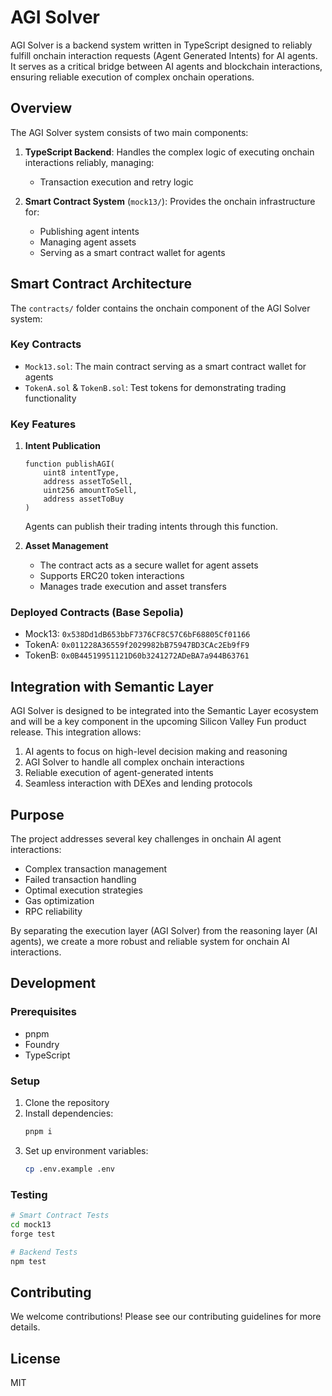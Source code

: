 # AGI Solver

AGI Solver is a backend system written in TypeScript designed to reliably fulfill onchain interaction requests (Agent Generated Intents) for AI agents. It serves as a critical bridge between AI agents and blockchain interactions, ensuring reliable execution of complex onchain operations.

## Overview

The AGI Solver system consists of two main components:

1. **TypeScript Backend**: Handles the complex logic of executing onchain interactions reliably, managing:

   - Transaction execution and retry logic

2. **Smart Contract System** (`mock13/`): Provides the onchain infrastructure for:
   - Publishing agent intents
   - Managing agent assets
   - Serving as a smart contract wallet for agents

## Smart Contract Architecture

The `contracts/` folder contains the onchain component of the AGI Solver system:

### Key Contracts

- `Mock13.sol`: The main contract serving as a smart contract wallet for agents
- `TokenA.sol` & `TokenB.sol`: Test tokens for demonstrating trading functionality

### Key Features

1. **Intent Publication**

   ```solidity
   function publishAGI(
       uint8 intentType,
       address assetToSell,
       uint256 amountToSell,
       address assetToBuy
   )
   ```

   Agents can publish their trading intents through this function.

2. **Asset Management**
   - The contract acts as a secure wallet for agent assets
   - Supports ERC20 token interactions
   - Manages trade execution and asset transfers

### Deployed Contracts (Base Sepolia)

- Mock13: `0x538Dd1dB653bbF7376CF8C57C6bF68805Cf01166`
- TokenA: `0x011228A36559f2029982bB75947BD3CAc2Eb9fF9`
- TokenB: `0x0B44519951121D60b3241272ADeBA7a944B63761`

## Integration with Semantic Layer

AGI Solver is designed to be integrated into the Semantic Layer ecosystem and will be a key component in the upcoming Silicon Valley Fun product release. This integration allows:

1. AI agents to focus on high-level decision making and reasoning
2. AGI Solver to handle all complex onchain interactions
3. Reliable execution of agent-generated intents
4. Seamless interaction with DEXes and lending protocols

## Purpose

The project addresses several key challenges in onchain AI agent interactions:

- Complex transaction management
- Failed transaction handling
- Optimal execution strategies
- Gas optimization
- RPC reliability

By separating the execution layer (AGI Solver) from the reasoning layer (AI agents), we create a more robust and reliable system for onchain AI interactions.

## Development

### Prerequisites

- pnpm
- Foundry
- TypeScript

### Setup

1. Clone the repository
2. Install dependencies:
   ```bash
   pnpm i
   ```
3. Set up environment variables:
   ```bash
   cp .env.example .env
   ```

### Testing

```bash
# Smart Contract Tests
cd mock13
forge test

# Backend Tests
npm test
```

## Contributing

We welcome contributions! Please see our contributing guidelines for more details.

## License

MIT
